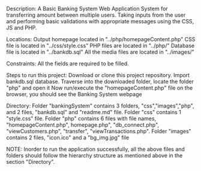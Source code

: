 Description: 
A Basic Banking System Web Application System for transferring amount between multiple users. Taking inputs from the user and performing basic validations with appropriate messages using the CSS, JS and PHP.

Locations:
Output homepage located in "../php/homepageContent.php"
CSS file is located in "../css/style.css"
PHP files are located in "../php/"
Database file is located in "../bankdb.sql"
All the media files are located in "../images/"

Constraints:
All the fields are required to be filled.

Steps to run this project: 
Download or clone this project repository. 
Import bankdb.sql database.
Traverse into the downloaded folder, locate the folder "php" and open it
Now run/execute the "homepageContent.php" file on the browser, you should see the Banking System webpage

Directory:
Folder "bankingSystem" contains 3 folders, "css","images","php", and 2 files, "bankdb.sql" and "readme.md" file.
Folder "css" contains 1 "style.css" file.
Folder "php" contains 6 files with file names, "homepageContent.php", homepage.php", "db_connect.php", "viewCustomers.php", "transfer", "viewTransactions.php".
Folder "images" contains 2 files, "icon.ico" and a "bg_img.jpg" file

NOTE: Inorder to run the application successfully, all the above files and folders should follow the hierarchy structure as mentioned above in the section "Directory".
